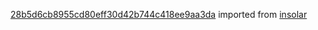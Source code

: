 [28b5d6cb8955cd80eff30d42b744c418ee9aa3da](https://github.com/insolar/insolar/commit/28b5d6cb8955cd80eff30d42b744c418ee9aa3da) imported from [insolar](https://github.com/insolar/insolar)
